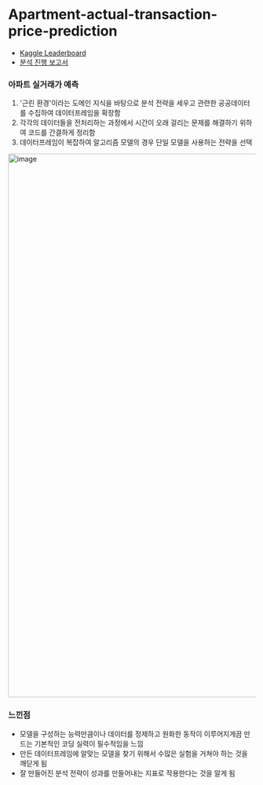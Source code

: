 # Apartment-actual-transaction-price-prediction
* [Kaggle Leaderboard](https://www.kaggle.com/competitions/2023-dna-ml-competition/leaderboard)
* [분석 진행 보고서](https://drive.google.com/file/d/1QJxOqDQKYB_jXzuYDl6FCQOTFs1RPFbV/view?usp=sharing)

### 아파트 실거래가 예측
1. '근린 환경'이라는 도메인 지식을 바탕으로 분석 전략을 세우고 관련한 공공데이터를 수집하여 데이터프레임을 확장함
2. 각각의 데이터들을 전처리하는 과정에서 시간이 오래 걸리는 문제를 해결하기 위하여 코드를 간결하게 정리함
3. 데이터프레임이 복잡하여 알고리즘 모델의 경우 단일 모델을 사용하는 전략을 선택

<img width="1108" alt="image" src="[https://user-images.githubusercontent.com/87609200/215307262-501215de-a6f6-4b64-bc6a-676c09073bc8](https://github.com/shinala0602/Apartment-actual-transaction-price-prediction/assets/59050396/928d0240-a4dc-47db-9d0f-be94d76b4e52).png">

### 느낀점  
* 모델을 구성하는 능력만큼이나 데이터를 정제하고 원화한 동작이 이루어지게끔 만드는 기본적인 코딩 실력이 필수적임을 느낌
* 만든 데이터프레임에 알맞는 모델을 찾기 위해서 수많은 실험을 거쳐야 하는 것을 깨닫게 됨
* 잘 만들어진 분석 전략이 성과를 만들어내는 지표로 작용한다는 것을 알게 됨
